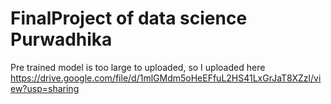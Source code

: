 # FinalProject of data science Purwadhika

Pre trained model is too large to uploaded, so I uploaded here
https://drive.google.com/file/d/1mlGMdm5oHeEFfuL2HS41LxGrJaT8XZzl/view?usp=sharing
